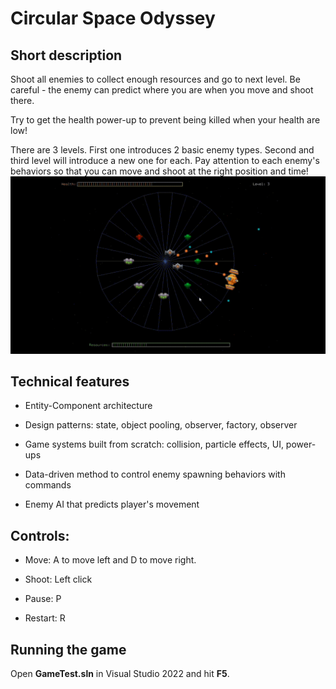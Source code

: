 # Circular Space Odyssey

## Short description
Shoot all enemies to collect enough resources and go to next level. Be careful - the enemy can predict where you are when you move and shoot there. 

Try to get the health power-up to prevent being killed when your health are low!

There are 3 levels. First one introduces 2 basic enemy types. Second and third level will introduce a new one for each. Pay attention to each enemy's behaviors so that you can move and shoot at the right position and time!
<img src="https://github.com/ngol0/CircularSpaceOdyssey/blob/main/gif2.gif" width="900" title="build">

## Technical features
- Entity-Component architecture

- Design patterns: state, object pooling, observer, factory, observer
- Game systems built from scratch: collision, particle effects, UI, power-ups

- Data-driven method to control enemy spawning behaviors with commands

- Enemy AI that predicts player's movement

## Controls:
- Move: A to move left and D to move right.

- Shoot: Left click

- Pause: P

- Restart: R

## Running the game
Open **GameTest.sln** in Visual Studio 2022 and hit **F5**.


